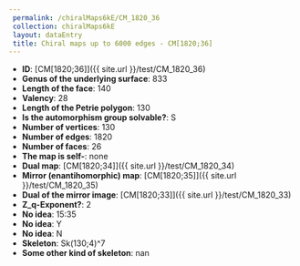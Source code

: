 ```yaml
--- 
 permalink: /chiralMaps6kE/CM_1820_36 
 collection: chiralMaps6kE
 layout: dataEntry
 title: Chiral maps up to 6000 edges - CM[1820;36]
---
```


- **ID**: [CM[1820;36]]({{ site.url }}/test/CM_1820_36)
- **Genus of the underlying surface**: 833
- **Length of the face**: 140
- **Valency**: 28
- **Length of the Petrie polygon**: 130
- **Is the automorphism group solvable?**: S
- **Number of vertices**: 130
- **Number of edges**: 1820
- **Number of faces**: 26
- **The map is self-**: none
- **Dual map**: [CM[1820;34]]({{ site.url }}/test/CM_1820_34)
- **Mirror (enantihomorphic) map**: [CM[1820;35]]({{ site.url }}/test/CM_1820_35)
- **Dual of the mirror image**: [CM[1820;33]]({{ site.url }}/test/CM_1820_33)
- **Z_q-Exponent?**: 2
- **No idea**:  15:35
- **No idea**: Y
- **No idea**: N
- **Skeleton**: Sk(130;4)^7
- **Some other kind of skeleton**: nan
